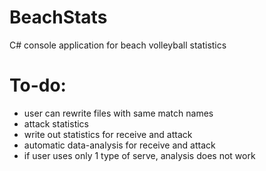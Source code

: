 # BeachStats
C# console application for beach volleyball statistics

# To-do:
 - user can rewrite files with same match names
 - attack statistics
 - write out statistics for receive and attack 
 - automatic data-analysis for receive and attack
 - if user uses only 1 type of serve, analysis does not work
